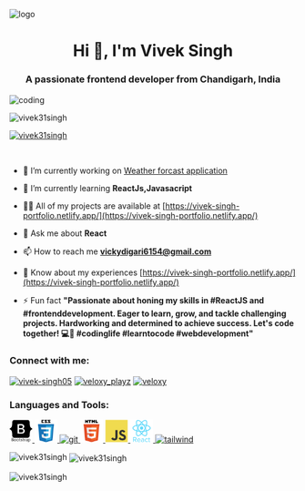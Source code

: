 ![logo](https://github.com/vivek31singh/vivek31singh/blob/main/download.jfif)

<h1 align="center">Hi 👋, I'm Vivek Singh</h1>
<h3 align="center">A passionate frontend developer from Chandigarh, India</h3>

<img align="center" alt="coding" width="400" src="https://github.com/vivek31singh/vivek31singh/blob/main/animated.gif">

<p align="left"> <img src="https://komarev.com/ghpvc/?username=vivek31singh&label=Profile%20views&color=0e75b6&style=flat" alt="vivek31singh" /> </p>

<p align="left"> <a href="https://github.com/ryo-ma/github-profile-trophy"><img src="https://github-profile-trophy.vercel.app/?username=vivek31singh" alt="vivek31singh" /></a> </p>

<p align="left"> <a href="https://twitter.com/" target="blank"><img src="https://img.shields.io/twitter/follow/?logo=twitter&style=for-the-badge" alt="" /></a> </p>

- 🔭 I’m currently working on [Weather forcast application](https://react-weatherforcast.netlify.app)

- 🌱 I’m currently learning **ReactJs,Javasacript**

- 👨‍💻 All of my projects are available at [https://vivek-singh-portfolio.netlify.app/](https://vivek-singh-portfolio.netlify.app/)

- 💬 Ask me about **React**

- 📫 How to reach me **vickydigari6154@gmail.com**

- 📄 Know about my experiences [https://vivek-singh-portfolio.netlify.app/](https://vivek-singh-portfolio.netlify.app/)

- ⚡ Fun fact **"Passionate about honing my skills in #ReactJS and #frontenddevelopment. Eager to learn, grow, and tackle challenging projects. Hardworking and determined to achieve success. Let's code together! 💻🚀 #codinglife #learntocode #webdevelopment"**

<h3 align="left">Connect with me:</h3>
<p align="left">
<a href="https://linkedin.com/in/vivek-singh05" target="blank"><img align="center" src="https://raw.githubusercontent.com/rahuldkjain/github-profile-readme-generator/master/src/images/icons/Social/linked-in-alt.svg" alt="vivek-singh05" height="30" width="40" /></a>
<a href="https://instagram.com/veloxy_playz" target="blank"><img align="center" src="https://raw.githubusercontent.com/rahuldkjain/github-profile-readme-generator/master/src/images/icons/Social/instagram.svg" alt="veloxy_playz" height="30" width="40" /></a>
<a href="https://www.youtube.com/c/veloxy" target="blank"><img align="center" src="https://raw.githubusercontent.com/rahuldkjain/github-profile-readme-generator/master/src/images/icons/Social/youtube.svg" alt="veloxy" height="30" width="40" /></a>
</p>

<h3 align="left">Languages and Tools:</h3>
<p align="left"> <a href="https://getbootstrap.com" target="_blank" rel="noreferrer"> <img src="https://raw.githubusercontent.com/devicons/devicon/master/icons/bootstrap/bootstrap-plain-wordmark.svg" alt="bootstrap" width="40" height="40"/> </a> <a href="https://www.w3schools.com/css/" target="_blank" rel="noreferrer"> <img src="https://raw.githubusercontent.com/devicons/devicon/master/icons/css3/css3-original-wordmark.svg" alt="css3" width="40" height="40"/> </a> <a href="https://git-scm.com/" target="_blank" rel="noreferrer"> <img src="https://www.vectorlogo.zone/logos/git-scm/git-scm-icon.svg" alt="git" width="40" height="40"/> </a> <a href="https://www.w3.org/html/" target="_blank" rel="noreferrer"> <img src="https://raw.githubusercontent.com/devicons/devicon/master/icons/html5/html5-original-wordmark.svg" alt="html5" width="40" height="40"/> </a> <a href="https://developer.mozilla.org/en-US/docs/Web/JavaScript" target="_blank" rel="noreferrer"> <img src="https://raw.githubusercontent.com/devicons/devicon/master/icons/javascript/javascript-original.svg" alt="javascript" width="40" height="40"/> </a> <a href="https://reactjs.org/" target="_blank" rel="noreferrer"> <img src="https://raw.githubusercontent.com/devicons/devicon/master/icons/react/react-original-wordmark.svg" alt="react" width="40" height="40"/> </a> <a href="https://tailwindcss.com/" target="_blank" rel="noreferrer"> <img src="https://www.vectorlogo.zone/logos/tailwindcss/tailwindcss-icon.svg" alt="tailwind" width="40" height="40"/> </a> </p>

<p><img align="left" src="https://github-readme-stats.vercel.app/api/top-langs?username=vivek31singh&show_icons=true&locale=en&layout=compact" alt="vivek31singh" /></p>

<p>&nbsp;<img align="center" src="https://github-readme-stats.vercel.app/api?username=vivek31singh&show_icons=true&locale=en" alt="vivek31singh" /></p>

<p><img align="center" src="https://github-readme-streak-stats.herokuapp.com/?user=vivek31singh&" alt="vivek31singh" /></p>
